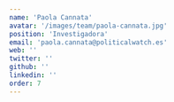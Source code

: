 ```yaml
---
name: 'Paola Cannata'
avatar: '/images/team/paola-cannata.jpg'
position: 'Investigadora'
email: 'paola.cannata@politicalwatch.es'
web: ''
twitter: ''
github: ''
linkedin: ''
order: 7
---
```


